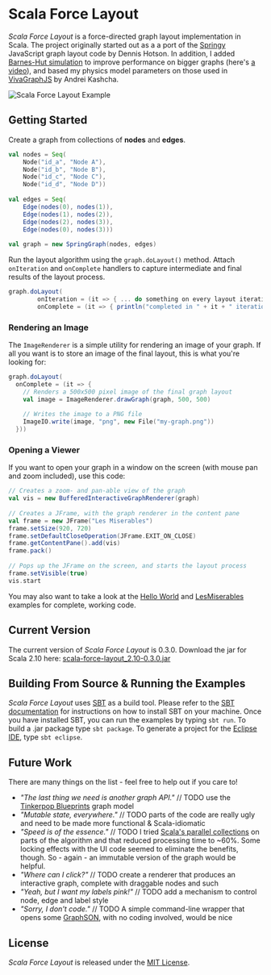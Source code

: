 # Scala Force Layout

_Scala Force Layout_ is a force-directed graph layout implementation in Scala. The project originally started
out as a a port of the [Springy](http://getspringy.com/) JavaScript graph layout code by Dennis Hotson. In
addition, I added [Barnes-Hut simulation](http://en.wikipedia.org/wiki/Barnes%E2%80%93Hut_simulation) to 
improve performance on bigger graphs (here's [a video](http://www.screenr.com/7F7H)),
and based my physics model parameters on those used in [VivaGraphJS](http://github.com/anvaka/VivaGraphJS) by
Andrei Kashcha.  

![Scala Force Layout Example](http://github.com/rsimon/scala-force-layout/raw/master/scala-force-layout.png)

## Getting Started

Create a graph from collections of __nodes__ and __edges__.

```scala
val nodes = Seq(
    Node("id_a", "Node A"),
    Node("id_b", "Node B"),
    Node("id_c", "Node C"),
    Node("id_d", "Node D"))
      
val edges = Seq(
    Edge(nodes(0), nodes(1)),
    Edge(nodes(1), nodes(2)),
    Edge(nodes(2), nodes(3)),
    Edge(nodes(0), nodes(3)))
      
val graph = new SpringGraph(nodes, edges)
```
    
Run the layout algorithm using the ``graph.doLayout()`` method. Attach ``onIteration`` and
``onComplete`` handlers to capture intermediate and final results of the layout process.

```scala
graph.doLayout(
        onIteration = (it => { ... do something on every layout iteration ... })
        onComplete = (it => { println("completed in " + it + " iterations") }))
```

### Rendering an Image
            
The ``ImageRenderer`` is a simple utility for rendering an image of your graph. If all you
want is to store an image of the final layout, this is what you're looking for:

```scala
graph.doLayout(
  onComplete = (it => {
    // Renders a 500x500 pixel image of the final graph layout  
    val image = ImageRenderer.drawGraph(graph, 500, 500)
        
    // Writes the image to a PNG file
    ImageIO.write(image, "png", new File("my-graph.png"))
  }))
```
      
### Opening a Viewer
      
If you want to open your graph in a window on the screen (with mouse pan and zoom included),
use this code:

```scala
// Creates a zoom- and pan-able view of the graph
val vis = new BufferedInteractiveGraphRenderer(graph)
  
// Creates a JFrame, with the graph renderer in the content pane
val frame = new JFrame("Les Miserables")
frame.setSize(920, 720)
frame.setDefaultCloseOperation(JFrame.EXIT_ON_CLOSE)
frame.getContentPane().add(vis) 
frame.pack()
    
// Pops up the JFrame on the screen, and starts the layout process
frame.setVisible(true)
vis.start
``` 
      
You may also want to take a look at the [Hello World](https://github.com/rsimon/scala-force-layout/blob/master/src/main/scala/at/ait/dme/forcelayout/examples/HelloWorld.scala)
and [LesMiserables](https://github.com/rsimon/scala-force-layout/blob/master/src/main/scala/at/ait/dme/forcelayout/examples/LesMiserables.scala)
examples for complete, working code. 

## Current Version

The current version of _Scala Force Layout_ is 0.3.0. Download the jar for Scala 2.10 here: [scala-force-layout_2.10-0.3.0.jar](http://rsimon.github.com/files/scala-force-layout_2.10-0.3.0.jar)

## Building From Source & Running the Examples

_Scala Force Layout_ uses [SBT](http://www.scala-sbt.org/) as a build tool. Please refer to the
[SBT documentation](http://www.scala-sbt.org/release/docs/index.html) for instructions on how to
install SBT on your machine. Once you have installed SBT, you can run the examples by typing ``sbt run``. 
To build a .jar package type ``sbt package``. To generate a project for the 
[Eclipse IDE](http://www.eclipse.org/), type ``sbt eclipse``.

## Future Work

There are many things on the list - feel free to help out if you care to!

* _"The last thing we need is another graph API."_ // TODO use the [Tinkerpop Blueprints](https://github.com/tinkerpop/blueprints/wiki) graph model
* _"Mutable state, everywhere."_ // TODO parts of the code are really ugly and need to be made more functional & Scala-idiomatic
* _"Speed is of the essence."_ // TODO I tried [Scala's parallel collections](http://docs.scala-lang.org/overviews/parallel-collections/overview.html)
  on parts of the algorithm and that reduced processing time to ~60%. Some locking effects with the UI code seemed
  to eliminate the benefits, though. So - again - an immutable version of the graph would be helpful.
* _"Where can I click?"_ // TODO create a renderer that produces an interactive graph, complete with draggable nodes and such
* _"Yeah, but I want my labels pink!"_ // TODO add a mechanism to control node, edge and label style
* _"Sorry, I don't code."_ // TODO A simple command-line wrapper that opens some [GraphSON](https://github.com/tinkerpop/blueprints/wiki/GraphSON-Reader-and-Writer-Library), 
  with no coding involved, would be nice

## License

_Scala Force Layout_ is released under the [MIT License](http://en.wikipedia.org/wiki/MIT_License).
